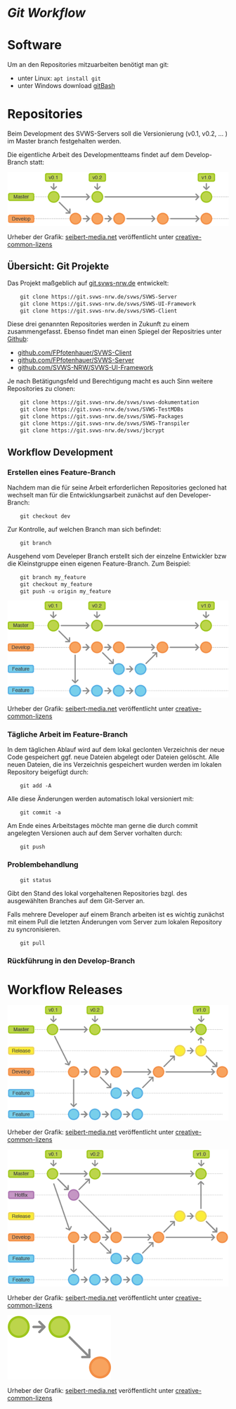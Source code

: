 ***Git Workflow***
=========================================================
# Software 

Um an den Repositories mitzuarbeiten benötigt man git: 
+ unter Linux: `apt install git`
+ unter Windows download [gitBash](https://gitforwindows.org/)

		

# Repositories 

Beim Development des SVWS-Servers soll die Versionierung (v0.1, v0.2, ... ) im Master branch festgehalten werden. 

Die eigentliche Arbeit des Developmentteams findet auf dem Develop-Branch statt:

![Gitflow-Workflow-1](graphics/Gitflow-Workflow-1.png)

Urheber der Grafik: [seibert-media.net](https://infos.seibert-media.net/display/Productivity/Git-Workflows+-+Der+Gitflow-Workflow) veröffentlicht unter [creative-common-lizens](https://infos.seibert-media.net/display/seibertmedia/Inhalte+von+Seibert+Media+unter+Creative-Commons-Lizenz)

## Übersicht: Git Projekte

Das Projekt maßgeblich auf [git.svws-nrw.de](https://git.svws-nrw.de) entwickelt: 

		git clone https://git.svws-nrw.de/svws/SVWS-Server
		git clone https://git.svws-nrw.de/svws/SVWS-UI-Framework
		git clone https://git.svws-nrw.de/svws/SVWS-Client

Diese drei genannten Repositories werden in Zukunft zu einem zusammengefasst. 
Ebenso findet man einen Spiegel der Repositries unter [Github](https://github.com/FPfotenhauer?tab=repositories):

+ [github.com/FPfotenhauer/SVWS-Client](https://github.com/FPfotenhauer/SVWS-Client)
+ [github.com/FPfotenhauer/SVWS-Server](https://github.com/FPfotenhauer/SVWS-Server)
+ [github.com/SVWS-NRW/SVWS-UI-Framework](https://github.com/SVWS-NRW/SVWS-UI-Framework)

Je nach Betätigungsfeld und Berechtigung macht es auch Sinn weitere Repositories zu clonen: 

		git clone https://git.svws-nrw.de/svws/svws-dokumentation
		git clone https://git.svws-nrw.de/svws/SVWS-TestMDBs
		git clone https://git.svws-nrw.de/svws/SVWS-Packages
		git clone https://git.svws-nrw.de/svws/SVWS-Transpiler
		git clone https://git.svws-nrw.de/svws/jbcrypt
		
## Workflow Development

### Erstellen eines Feature-Branch
Nachdem man die für seine Arbeit erforderlichen Repositories gecloned hat wechselt man für die Entwicklungsarbeit zunächst auf den Developer-Branch: 

		git checkout dev

Zur Kontrolle, auf welchen Branch man sich befindet: 

		git branch

Ausgehend vom Develeper Branch erstellt sich der einzelne Entwickler bzw die Kleinstgruppe einen eigenen Feature-Branch. Zum Beispiel: 

		git branch my_feature
		git checkout my_feature
		git push -u origin my_feature
		
![Gitflow-Workflow-2](graphics/Gitflow-Workflow-2.png)

Urheber der Grafik: [seibert-media.net](https://infos.seibert-media.net/display/Productivity/Git-Workflows+-+Der+Gitflow-Workflow) veröffentlicht unter [creative-common-lizens](https://infos.seibert-media.net/display/seibertmedia/Inhalte+von+Seibert+Media+unter+Creative-Commons-Lizenz)

### Tägliche Arbeit im Feature-Branch

In dem täglichen Ablauf wird auf dem lokal geclonten Verzeichnis der neue Code gespeichert ggf. neue Dateien abgelegt oder Dateien gelöscht. 
Alle neuen Dateien, die ins Verzeichnis gespeichert wurden werden im lokalen Repository beigefügt durch:
		
		git add -A
		
Alle diese Änderungen werden automatisch lokal versioniert mit:
		
		git commit -a
		
Am Ende eines Arbeitstages möchte man gerne die durch commit angelegten Versionen auch auf dem Server vorhalten durch: 

		git push

### Problembehandlung

		git status 
		
Gibt den Stand des lokal vorgehaltenen Repositories bzgl. des ausgewählten Branches auf dem Git-Server an. 

Falls mehrere Developer auf einem Branch arbeiten ist es wichtig zunächst mit einem Pull die letzten Änderungen vom Server zum lokalen Repository zu syncronisieren. 

		git pull 


### Rückführung in den Develop-Branch

# Workflow Releases


![Gitflow-Workflow-3](graphics/Gitflow-Workflow-3.png)

Urheber der Grafik: [seibert-media.net](https://infos.seibert-media.net/display/Productivity/Git-Workflows+-+Der+Gitflow-Workflow) veröffentlicht unter [creative-common-lizens](https://infos.seibert-media.net/display/seibertmedia/Inhalte+von+Seibert+Media+unter+Creative-Commons-Lizenz)


![Gitflow-Workflow-4](graphics/Gitflow-Workflow-4.png)

Urheber der Grafik: [seibert-media.net](https://infos.seibert-media.net/display/Productivity/Git-Workflows+-+Der+Gitflow-Workflow) veröffentlicht unter [creative-common-lizens](https://infos.seibert-media.net/display/seibertmedia/Inhalte+von+Seibert+Media+unter+Creative-Commons-Lizenz)
		
		
![Gitflow-Workflow-5](graphics/Gitflow-Workflow-5.png)

Urheber der Grafik: [seibert-media.net](https://infos.seibert-media.net/display/Productivity/Git-Workflows+-+Der+Gitflow-Workflow) veröffentlicht unter [creative-common-lizens](https://infos.seibert-media.net/display/seibertmedia/Inhalte+von+Seibert+Media+unter+Creative-Commons-Lizenz)
